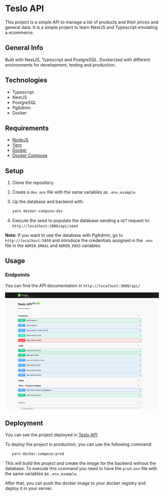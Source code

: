 # Teslo API

This project is a simple API to manage a list of products and their prices and general data. It is a simple project to
learn NestJS and Typescript emulating a ecommerce.

## General Info

Built with NestJS, Typescript and PostgreSQL. Dockerized with different environments for development, testing and
production.

## Technologies

- Typescript
- NestJS
- PostgreSQL
- PgAdmin
- Docker

## Requirements

- [NodeJS](https://nodejs.org/en/download/)
- [Yarn](https://classic.yarnpkg.com/en/docs/install)
- [Docker](https://docs.docker.com/get-docker/)
- [Docker Compose](https://docs.docker.com/compose/install/)

## Setup

1. Clone the repository

2. Create a `dev.env` file with the same variables as `.env.example`

3. Up the database and backend with:

   ```sh
   yarn docker-compose:dev
   ```

4. Execute the seed to populate the database sending a `GET` request to: `http://localhost:3000/api/seed`

**Note:** If you want to use the database with PgAdmin, go to `http://localhost:5050` and introduce the credentials
assigned in the `.env` file in the `ADMIN_EMAIL` and `ADMIN_PASS` variables.

## Usage

### Endpoints

You can find the API documentation in `http://localhost:3000/api/`

![API Documentation](img/api-docs.png)

## Deployment

You can see the project deployed in [Teslo API](https://teslo-shop.angelcruzl.dev/api/)

To deploy the project in production, you can use the following command:

```sh
   yarn docker-compose:prod
```

This will build the project and create the image for the backend without the database. To execute this command you need
to have the `prod.env` file with the same variables as `.env.example`.

After that, you can push the docker image to your docker registry and deploy it in your server.
